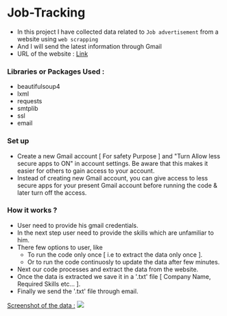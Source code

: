 # Job-Tracking

- In this project I have collected data related to `Job advertisement` from a website using `web scrapping `
- And I will send the latest information through Gmail
- URL of the website : [Link](https://www.timesjobs.com/candidate/job-search.html?searchType=personalizedSearch&from=submit&txtKeywords=python&txtLocation=) 

### Libraries or Packages Used :
- beautifulsoup4
- lxml
- requests
- smtplib
- ssl
- email

### Set up
- Create a new Gmail account [ For safety Purpose ] and "Turn Allow less secure apps to ON" in account settings. Be aware that this makes it easier for others to gain access to your account. 
- Instead of creating new Gmail account, you can give access to less secure apps for your present Gmail account before running the code & later turn off the access.

### How it works ?
- User need to provide his gmail credentials.
- In the next step user need to provide the skills which are unfamiliar to him.
- There few options to user, like
  - To run the code only once [ i.e to extract the data only once ].
  - Or to run the code continuosly to update the data after few minutes.
- Next our code processes and extract the data from the website.
- Once the data is extracted we save it in a '.txt' file [ Company Name, Required Skills etc... ].
- Finally we send the '.txt' file through email.

[Screenshot of the data :](/images/img_1.png)
![](https://github.com/giridhar04/Web-Scrapping/blob/main/images/img_1.png)
